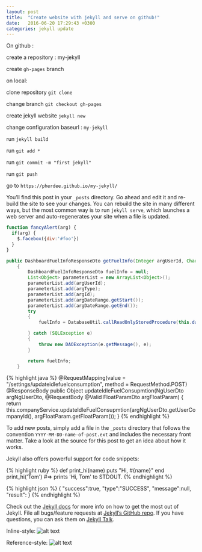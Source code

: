 ```yaml
---
layout: post
title:  "Create website with jekyll and serve on github!"
date:   2016-06-20 17:29:43 +0300
categories: jekyll update
---
```

On github :

create a repository : my-jekyll

create `gh-pages` branch

on local:

clone repository `git clone`

change branch `git checkout gh-pages`

create jekyll website `jekyll new`

change configuration baseurl : `my-jekyll`

run `jekyll build`


run `git add *`

run `git commit -m "first jekyll"`

run `git push`

go to `https://pherdee.github.io/my-jekyll/`

You’ll find this post in your `_posts` directory. Go ahead and edit it and re-build the site to see your changes. You can rebuild the site in many different ways, but the most common way is to run `jekyll serve`, which launches a web server and auto-regenerates your site when a file is updated.

```javascript
function fancyAlert(arg) {
  if(arg) {
    $.facebox({div:'#foo'})
  }
}
```

```java
public DashboardFuelInfoResponseDto getFuelInfo(Integer argUserId, Character argType, Integer argId, DateRangeDto argDateRange)
	{
		DashboardFuelInfoResponseDto fuelInfo = null;
		List<Object> parameterList = new ArrayList<Object>();
		parameterList.add(argUserId);
		parameterList.add(argType);
		parameterList.add(argId);
		parameterList.add(argDateRange.getStart());
		parameterList.add(argDateRange.getEnd());
		try
		{
			fuelInfo = DatabaseUtil.callReadOnlyStoredProcedure(this.dataSource, StoredProcedureEnum.s_getDashboardFuelInfo, parameterList, new DashboardFuelInfoExtractor());

		} catch (SQLException e)
		{
			throw new DAOException(e.getMessage(), e);
		}

		return fuelInfo;
	}
```

{% highlight java %}
@RequestMapping(value = "/settings/updateidlefuelconsumption", method = RequestMethod.POST)
@ResponseBody
public Object updateIdleFuelConsupmtion(NgUserDto argNgUserDto, @RequestBody @Valid FloatParamDto argFloatParam)
{
	return this.companyService.updateIdleFuelConsupmtion(argNgUserDto.getUserCompanyId(), argFloatParam.getFloatParam());
}
{% endhighlight %}

To add new posts, simply add a file in the `_posts` directory that follows the convention `YYYY-MM-DD-name-of-post.ext` and includes the necessary front matter. Take a look at the source for this post to get an idea about how it works.

Jekyll also offers powerful support for code snippets:

{% highlight ruby %}
def print_hi(name)
  puts "Hi, #{name}"
end
print_hi('Tom')
#=> prints 'Hi, Tom' to STDOUT.
{% endhighlight %}

{% highlight json %}
{
"success":true,
"type":"SUCCESS",
"message":null,
"result":
}
{% endhighlight %}

Check out the [Jekyll docs][jekyll-docs] for more info on how to get the most out of Jekyll. File all bugs/feature requests at [Jekyll’s GitHub repo][jekyll-gh]. If you have questions, you can ask them on [Jekyll Talk][jekyll-talk].

Inline-style:
![alt text](http://ferdisonmezay.com/2015/images/0.jpg "Logo Title Text 1")

Reference-style:
![alt text][logo]

[logo]:http://ferdisonmezay.com/2015/images/0.jpg "Logo Title Text 2"

[jekyll-docs]: http://jekyllrb.com/docs/home
[jekyll-gh]:   https://github.com/jekyll/jekyll
[jekyll-talk]: https://talk.jekyllrb.com/
